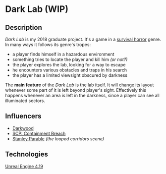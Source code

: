 # Dark Lab (WIP)

## Description

*Dark Lab* is my 2018 graduate project. It's a game in a [survival horror](https://en.wikipedia.org/wiki/Survival_horror) genre. In many ways it follows its genre's tropes: 
* a player finds himself in a hazardous environment
* something tries to locate the player and kill him *(or not?)*
* the player explores the lab, looking for a way to escape
* he encounters various obstacles and traps in his search
* the player has a limited viewsight obscured by darkness

The **main feature** of the *Dark Lab* is the lab itself.
It will change its layout whenever some part of it is left beyond player's sight.
Effectively this happens whenever an area is left in the darkness, since a player can see all illuminated sectors.

## Influencers

* [Darkwood](http://www.darkwoodgame.com)
* [SCP: Containment Breach](http://www.scpcbgame.com)
* [Stanley Parable](http://www.stanleyparable.com) *(the looped corridors scene)*

## Technologies

[Unreal Engine 4.19](https://www.unrealengine.com/en-US/what-is-unreal-engine-4)

